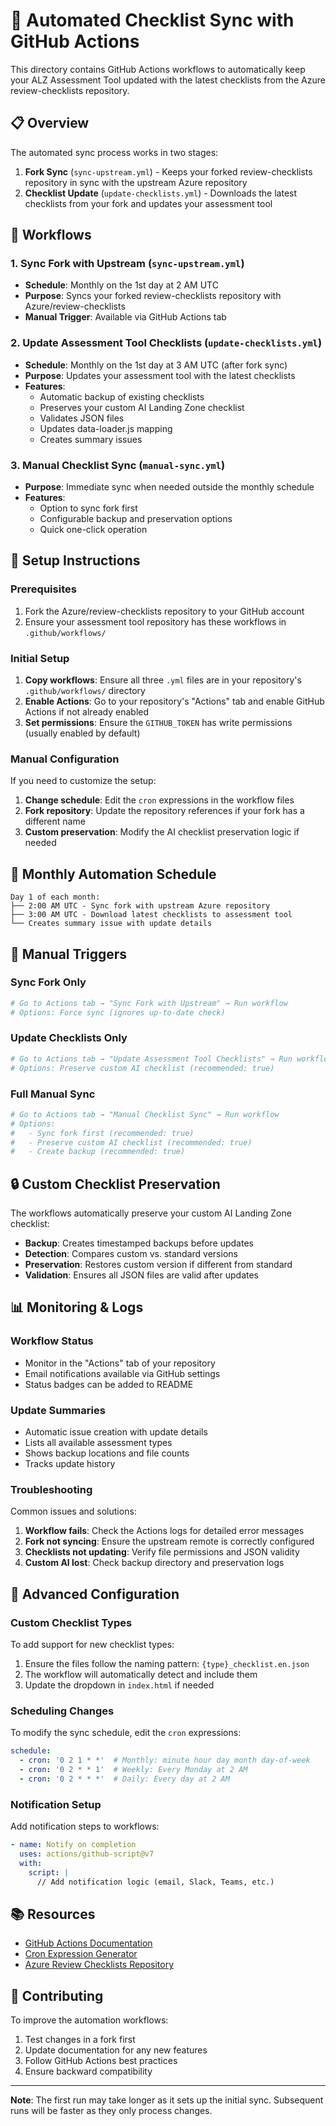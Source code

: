 # 🔄 Automated Checklist Sync with GitHub Actions

This directory contains GitHub Actions workflows to automatically keep your ALZ Assessment Tool updated with the latest checklists from the Azure review-checklists repository.

## 📋 Overview

The automated sync process works in two stages:

1. **Fork Sync** (`sync-upstream.yml`) - Keeps your forked review-checklists repository in sync with the upstream Azure repository
2. **Checklist Update** (`update-checklists.yml`) - Downloads the latest checklists from your fork and updates your assessment tool

## 🔧 Workflows

### 1. Sync Fork with Upstream (`sync-upstream.yml`)
- **Schedule**: Monthly on the 1st day at 2 AM UTC
- **Purpose**: Syncs your forked review-checklists repository with Azure/review-checklists
- **Manual Trigger**: Available via GitHub Actions tab

### 2. Update Assessment Tool Checklists (`update-checklists.yml`)
- **Schedule**: Monthly on the 1st day at 3 AM UTC (after fork sync)
- **Purpose**: Updates your assessment tool with the latest checklists
- **Features**:
  - Automatic backup of existing checklists
  - Preserves your custom AI Landing Zone checklist
  - Validates JSON files
  - Updates data-loader.js mapping
  - Creates summary issues

### 3. Manual Checklist Sync (`manual-sync.yml`)
- **Purpose**: Immediate sync when needed outside the monthly schedule
- **Features**: 
  - Option to sync fork first
  - Configurable backup and preservation options
  - Quick one-click operation

## 🚀 Setup Instructions

### Prerequisites
1. Fork the Azure/review-checklists repository to your GitHub account
2. Ensure your assessment tool repository has these workflows in `.github/workflows/`

### Initial Setup
1. **Copy workflows**: Ensure all three `.yml` files are in your repository's `.github/workflows/` directory
2. **Enable Actions**: Go to your repository's "Actions" tab and enable GitHub Actions if not already enabled
3. **Set permissions**: Ensure the `GITHUB_TOKEN` has write permissions (usually enabled by default)

### Manual Configuration
If you need to customize the setup:

1. **Change schedule**: Edit the `cron` expressions in the workflow files
2. **Fork repository**: Update the repository references if your fork has a different name
3. **Custom preservation**: Modify the AI checklist preservation logic if needed

## 📅 Monthly Automation Schedule

```
Day 1 of each month:
├── 2:00 AM UTC - Sync fork with upstream Azure repository
├── 3:00 AM UTC - Download latest checklists to assessment tool
└── Creates summary issue with update details
```

## 🎯 Manual Triggers

### Sync Fork Only
```bash
# Go to Actions tab → "Sync Fork with Upstream" → Run workflow
# Options: Force sync (ignores up-to-date check)
```

### Update Checklists Only
```bash
# Go to Actions tab → "Update Assessment Tool Checklists" → Run workflow  
# Options: Preserve custom AI checklist (recommended: true)
```

### Full Manual Sync
```bash
# Go to Actions tab → "Manual Checklist Sync" → Run workflow
# Options: 
#   - Sync fork first (recommended: true)
#   - Preserve custom AI checklist (recommended: true)
#   - Create backup (recommended: true)
```

## 🔒 Custom Checklist Preservation

The workflows automatically preserve your custom AI Landing Zone checklist:

- **Backup**: Creates timestamped backups before updates
- **Detection**: Compares custom vs. standard versions
- **Preservation**: Restores custom version if different from standard
- **Validation**: Ensures all JSON files are valid after updates

## 📊 Monitoring & Logs

### Workflow Status
- Monitor in the "Actions" tab of your repository
- Email notifications available via GitHub settings
- Status badges can be added to README

### Update Summaries
- Automatic issue creation with update details
- Lists all available assessment types
- Shows backup locations and file counts
- Tracks update history

### Troubleshooting
Common issues and solutions:

1. **Workflow fails**: Check the Actions logs for detailed error messages
2. **Fork not syncing**: Ensure the upstream remote is correctly configured
3. **Checklists not updating**: Verify file permissions and JSON validity
4. **Custom AI lost**: Check backup directory and preservation logs

## 🔧 Advanced Configuration

### Custom Checklist Types
To add support for new checklist types:

1. Ensure the files follow the naming pattern: `{type}_checklist.en.json`
2. The workflow will automatically detect and include them
3. Update the dropdown in `index.html` if needed

### Scheduling Changes
To modify the sync schedule, edit the `cron` expressions:

```yaml
schedule:
  - cron: '0 2 1 * *'  # Monthly: minute hour day month day-of-week
  - cron: '0 2 * * 1'  # Weekly: Every Monday at 2 AM
  - cron: '0 2 * * *'  # Daily: Every day at 2 AM
```

### Notification Setup
Add notification steps to workflows:

```yaml
- name: Notify on completion
  uses: actions/github-script@v7
  with:
    script: |
      // Add notification logic (email, Slack, Teams, etc.)
```

## 📚 Resources

- [GitHub Actions Documentation](https://docs.github.com/en/actions)
- [Cron Expression Generator](https://crontab.guru/)
- [Azure Review Checklists Repository](https://github.com/Azure/review-checklists)

## 🤝 Contributing

To improve the automation workflows:

1. Test changes in a fork first
2. Update documentation for any new features
3. Follow GitHub Actions best practices
4. Ensure backward compatibility

---

**Note**: The first run may take longer as it sets up the initial sync. Subsequent runs will be faster as they only process changes.